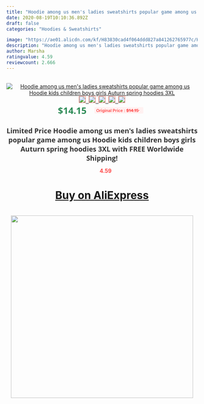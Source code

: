 ```yaml
---
title: "Hoodie among us men's ladies sweatshirts popular game among us Hoodie kids children boys girls Auturn spring hoodies 3XL"
date: 2020-08-19T10:10:36.892Z
draft: false
categories: "Hoodies & Sweatshirts"

image: "https://ae01.alicdn.com/kf/H83830cad4f064ddd827a841262765977c/Hoodie-among-us-men-s-ladies-sweatshirts-popular-game-among-us-Hoodie-kids-children-boys-girls.jpg"
description: "Hoodie among us men's ladies sweatshirts popular game among us Hoodie kids children boys girls Auturn spring hoodies 3XL"
author: Marsha
ratingvalue: 4.59
reviewcount: 2.666
---
```

<br>
<div style="text-align: center;">
<a href="https://s.click.aliexpress.com/e/_AbVTez" target="_blank" rel="nofollow noopener noreferrer"><img alt="Hoodie among us men's ladies sweatshirts popular game among us Hoodie kids children boys girls Auturn spring hoodies 3XL" class="magnifier-image" src="https://ae01.alicdn.com/kf/H83830cad4f064ddd827a841262765977c/Hoodie-among-us-men-s-ladies-sweatshirts-popular-game-among-us-Hoodie-kids-children-boys-girls.jpg_640x640.jpg">
<br>
<img style="border:1px solid salmon" src="https://ae01.alicdn.com/kf/H83830cad4f064ddd827a841262765977c/Hoodie-among-us-men-s-ladies-sweatshirts-popular-game-among-us-Hoodie-kids-children-boys-girls.jpg_120x120.jpg">&nbsp;&nbsp;<img style="border:1px solid salmon" src="https://ae01.alicdn.com/kf/H5224081b36724a358e8c443ef44d595ei/Hoodie-among-us-men-s-ladies-sweatshirts-popular-game-among-us-Hoodie-kids-children-boys-girls.jpg_120x120.jpg">&nbsp;&nbsp;<img style="border:1px solid salmon" src="https://ae01.alicdn.com/kf/Hdf0a337fb05b4ff9b828ccc448a3d038W/Hoodie-among-us-men-s-ladies-sweatshirts-popular-game-among-us-Hoodie-kids-children-boys-girls.jpg_120x120.jpg">&nbsp;&nbsp;<img style="border:1px solid salmon" src="https://ae01.alicdn.com/kf/Hceae085ae4904346898ded48206160f3L/Hoodie-among-us-men-s-ladies-sweatshirts-popular-game-among-us-Hoodie-kids-children-boys-girls.jpg_120x120.jpg">&nbsp;&nbsp;<img style="border:1px solid salmon" src="https://ae01.alicdn.com/kf/Hf7f9091bcfff40b280ca7c3be00ed95eI/Hoodie-among-us-men-s-ladies-sweatshirts-popular-game-among-us-Hoodie-kids-children-boys-girls.jpg_120x120.jpg"></a></div><br0>
<div style="text-align: center;"><span style="background-color: white; border: 0px; box-sizing: border-box; color: seagreen; display: inline-block; font-family: &quot;open sans&quot; , &quot;arial&quot; , &quot;helvetica&quot; , sans-serif , &quot;heiti&quot;; font-size: 24px; font-stretch: inherit; font-weight: 700; line-height: inherit; margin: 0px 10px 0px 0px; padding: 0px; vertical-align: middle;">$14.15 </span>
<span style="background: rgb(255 , 241 , 241); border-radius: 3px; border: 0px; box-sizing: border-box; color: #ff4747; display: inline-block; font-family: inherit; font-size: 12px; font-stretch: inherit; font-style: inherit; font-variant: inherit; font-weight: 600; line-height: inherit; margin: 0px; padding: 2px 5px; transform: scale(0.9); vertical-align: middle;">Original Price : <b style="text-decoration: line-through;">$14.15 </b> &nbsp;&nbsp;</span></div>
<h1 style="color: #333333; display: inline-block; font-family: &quot;open sans&quot; , &quot;arial&quot; , &quot;helvetica&quot; , sans-serif , &quot;heiti&quot;; font-size: 18px; font-stretch: inherit; font-weight: 700; text-align: center;">Limited Price Hoodie among us men's ladies sweatshirts popular game among us Hoodie kids children boys girls Auturn spring hoodies 3XL with FREE Worldwide Shipping!</h1>
<div style="color: #ff4747; text-align: center;">
<img src="https://4.bp.blogspot.com/-M0ZcTcb-5uY/XleCXlxnR4I/AAAAAAAAAEc/OrjgMkXV1oMQFaCRZj5HQwOCBcu3w1FegCPcBGAYYCw/s1600/star.png" style="height: 15px;">&nbsp;<b>4.59</b></div>
<div class="button_cont" align="center"><a class="buynow_a" href="https://s.click.aliexpress.com/e/_AbVTez" target="_blank" rel="nofollow noopener noreferrer"><H1>Buy on AliExpress</H1></a></div><br>
<div class="separator" style="clear: both; text-align: center;">
<img src="https://lh3.googleusercontent.com/-pTy5HemUv9M/XlePHvY0dAI/AAAAAAAAAE4/0nX5iRUoIWY8eMW9Dpxeirr157OZliDIgCLcBGAsYHQ/s1600/badge.gif" width="480">
</div>
